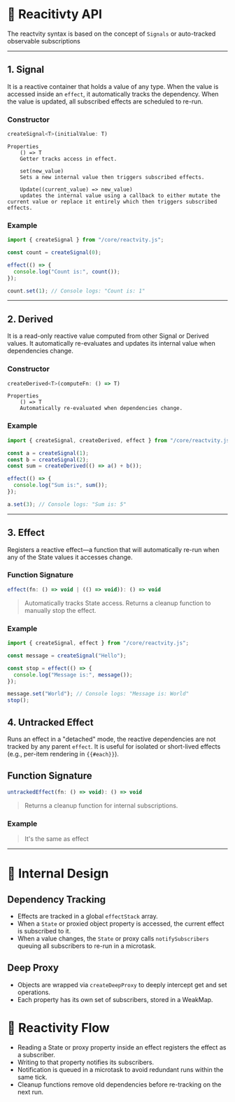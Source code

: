 # 📘 Reacitivty API

The reactvity syntax is based on the concept of `Signals` or auto-tracked observable subscriptions

---

## 1. Signal

It is a reactive container that holds a value of any type. When the value is accessed inside an `effect`, it automatically tracks the dependency. When the value is updated, all subscribed effects are scheduled to re-run.

### Constructor
```js
createSignal<T>(initialValue: T)
```
```
Properties
    () => T
    Getter tracks access in effect.

    set(new_value)
    Sets a new internal value then triggers subscribed effects.

    Update((current_value) => new_value)
    updates the internal value using a callback to either mutate the current value or replace it entirely which then triggers subscribed effects.
```
### Example
```js
import { createSignal } from "/core/reactvity.js";

const count = createSignal(0);

effect(() => {
  console.log("Count is:", count());
});

count.set(1); // Console logs: "Count is: 1"
```

---

## 2. Derived

It is a read-only reactive value computed from other Signal or Derived values. It automatically re-evaluates and updates its internal value when dependencies change.

### Constructor

```js
createDerived<T>(computeFn: () => T)
```
```
Properties
    () => T
    Automatically re-evaluated when dependencies change.
```
### Example
```js
import { createSignal, createDerived, effect } from "/core/reactvity.js";

const a = createSignal(1);
const b = createSignal(2);
const sum = createDerived(() => a() + b());

effect(() => {
  console.log("Sum is:", sum());
});

a.set(3); // Console logs: "Sum is: 5"
```

---

## 3. Effect

Registers a reactive effect—a function that will automatically re-run when any of the State values it accesses change.

### Function Signature
```js
effect(fn: () => void | (() => void)): () => void
```

> Automatically tracks State access. Returns a cleanup function to manually stop the effect.

### Example
```js
import { createSignal, effect } from "/core/reactvity.js";

const message = createSignal("Hello");

const stop = effect(() => {
  console.log("Message is:", message());
});

message.set("World"); // Console logs: "Message is: World"
stop();
```

## 4. Untracked Effect

Runs an effect in a "detached" mode, the reactive dependencies are not tracked by any parent `effect`. It is useful for isolated or short-lived effects (e.g., per-item rendering in `{{#each}}`).

## Function Signature
```js
untrackedEffect(fn: () => void): () => void
```
> Returns a cleanup function for internal subscriptions.

### Example
> It's the same as effect

---

# 🧩 Internal Design

## Dependency Tracking

- Effects are tracked in a global `effectStack` array.
- When a `State` or proxied object property is accessed, the current effect is subscribed to it.
- When a value changes, the `State` or proxy calls `notifySubscribers` queuing all subscribers to re-run in a microtask.

## Deep Proxy

- Objects are wrapped via `createDeepProxy` to deeply intercept get and set operations.
- Each property has its own set of subscribers, stored in a WeakMap.

# 🔄 Reactivity Flow

- Reading a State or proxy property inside an effect registers the effect as a subscriber.
- Writing to that property notifies its subscribers.
- Notification is queued in a microtask to avoid redundant runs within the same tick.
- Cleanup functions remove old dependencies before re-tracking on the next run.
